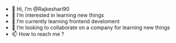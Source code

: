 - 👋 Hi, I’m @Rajkeshari90
- 👀 I’m interested in learning new things  
- 🌱 I’m currently learning frontend develoment
- 💞️ I’m looking to collaborate on a company for learning new things
- 📫 How to reach me ?

<!---
Rajkeshari90/Rajkeshari90 is a ✨ special ✨ repository because its `README.md` (this file) appears on your GitHub profile.
You can click the Preview link to take a look at your changes.
--->
